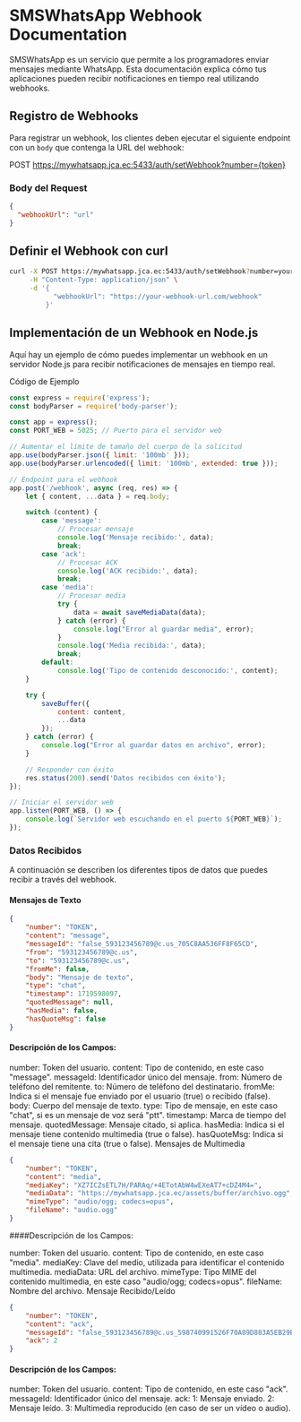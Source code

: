 # SMSWhatsApp Webhook Documentation

SMSWhatsApp es un servicio que permite a los programadores enviar mensajes mediante WhatsApp. Esta documentación explica cómo tus aplicaciones pueden recibir notificaciones en tiempo real utilizando webhooks.

## Registro de Webhooks

Para registrar un webhook, los clientes deben ejecutar el siguiente endpoint con un `body` que contenga la URL del webhook:

POST https://mywhatsapp.jca.ec:5433/auth/setWebhook?number={token}

### Body del Request

```json
{
  "webhookUrl": "url"
}
```

## Definir el Webhook con curl
```bash
curl -X POST https://mywhatsapp.jca.ec:5433/auth/setWebhook?number=your_token_here \
     -H "Content-Type: application/json" \
     -d '{
           "webhookUrl": "https://your-webhook-url.com/webhook"
         }'
```
## Implementación de un Webhook en Node.js
Aquí hay un ejemplo de cómo puedes implementar un webhook en un servidor Node.js para recibir notificaciones de mensajes en tiempo real.

Código de Ejemplo
```javascript
const express = require('express');
const bodyParser = require('body-parser');

const app = express();
const PORT_WEB = 5025; // Puerto para el servidor web

// Aumentar el límite de tamaño del cuerpo de la solicitud
app.use(bodyParser.json({ limit: '100mb' }));
app.use(bodyParser.urlencoded({ limit: '100mb', extended: true }));

// Endpoint para el webhook
app.post('/webhook', async (req, res) => {
    let { content, ...data } = req.body;

    switch (content) {
        case 'message':
            // Procesar mensaje
            console.log('Mensaje recibido:', data);
            break;
        case 'ack':
            // Procesar ACK
            console.log('ACK recibido:', data);
            break;
        case 'media':
            // Procesar media
            try {
                data = await saveMediaData(data);
            } catch (error) {
                console.log("Error al guardar media", error);
            }
            console.log('Media recibida:', data);
            break;
        default:
            console.log('Tipo de contenido desconocido:', content);
    }

    try {
        saveBuffer({
            content: content,
            ...data
        });
    } catch (error) {
        console.log("Error al guardar datos en archivo", error);
    }

    // Responder con éxito
    res.status(200).send('Datos recibidos con éxito');
});

// Iniciar el servidor web
app.listen(PORT_WEB, () => {
    console.log(`Servidor web escuchando en el puerto ${PORT_WEB}`);
});
```
### Datos Recibidos
A continuación se describen los diferentes tipos de datos que puedes recibir a través del webhook.

#### Mensajes de Texto
```json
{
    "number": "TOKEN",
    "content": "message",
    "messageId": "false_593123456789@c.us_705C8AA536FF8F65CD",
    "from": "593123456789@c.us",
    "to": "593123456789@c.us",
    "fromMe": false,
    "body": "Mensaje de texto",
    "type": "chat",
    "timestamp": 1719598097,
    "quotedMessage": null,
    "hasMedia": false,
    "hasQuoteMsg": false
}
```
#### Descripción de los Campos:

number: Token del usuario.
content: Tipo de contenido, en este caso "message".
messageId: Identificador único del mensaje.
from: Número de teléfono del remitente.
to: Número de teléfono del destinatario.
fromMe: Indica si el mensaje fue enviado por el usuario (true) o recibido (false).
body: Cuerpo del mensaje de texto.
type: Tipo de mensaje, en este caso "chat", si es un mensaje de voz será "ptt".
timestamp: Marca de tiempo del mensaje.
quotedMessage: Mensaje citado, si aplica.
hasMedia: Indica si el mensaje tiene contenido multimedia (true o false).
hasQuoteMsg: Indica si el mensaje tiene una cita (true o false).
Mensajes de Multimedia
```json
{
    "number": "TOKEN",
    "content": "media",
    "mediaKey": "XZ7ICZsETL7H/PARAq/+4ETotAbW4wEXeAT7+cDZ4M4=",
    "mediaData": "https://mywhatsapp.jca.ec/assets/buffer/archivo.ogg",
    "mimeType": "audio/ogg; codecs=opus",
    "fileName": "audio.ogg"
}
```
####Descripción de los Campos:

number: Token del usuario.
content: Tipo de contenido, en este caso "media".
mediaKey: Clave del medio, utilizada para identificar el contenido multimedia.
mediaData: URL del archivo.
mimeType: Tipo MIME del contenido multimedia, en este caso "audio/ogg; codecs=opus".
fileName: Nombre del archivo.
Mensaje Recibido/Leído
```json
{
    "number": "TOKEN",
    "content": "ack",
    "messageId": "false_593123456789@c.us_598740991526F70A89D883A5EB29B5EB",
    "ack": 2
}
```
#### Descripción de los Campos:

number: Token del usuario.
content: Tipo de contenido, en este caso "ack".
messageId: Identificador único del mensaje.
ack:
1: Mensaje enviado.
2: Mensaje leído.
3: Multimedia reproducido (en caso de ser un vídeo o audio).
